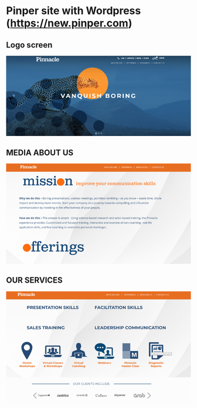 # Pinper site with Wordpress (https://new.pinper.com)

## Logo screen
![alt text](https://github.com/codefan1125/pinpersite-wordpress/blob/main/Screenshot_1.png?raw=true)
## MEDIA ABOUT US
![alt text](https://github.com/codefan1125/pinpersite-wordpress/blob/main/Screenshot_2.png?raw=true)
## OUR SERVICES
![alt text](https://github.com/codefan1125/pinpersite-wordpress/blob/main/Screenshot_3.png?raw=true)

